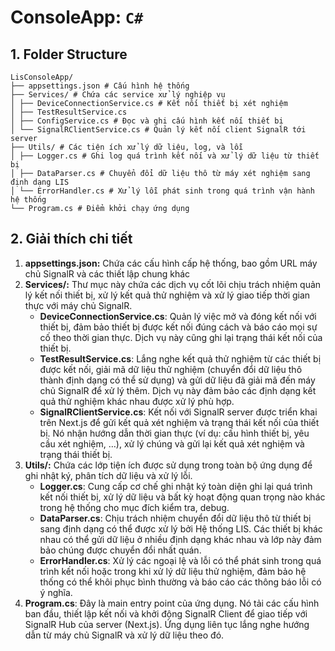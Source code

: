 # ConsoleApp: `C#`

## 1. Folder Structure

```
LisConsoleApp/
├── appsettings.json # Cấu hình hệ thống
├── Services/ # Chứa các service xử lý nghiệp vụ
│ ├── DeviceConnectionService.cs # Kết nối thiết bị xét nghiệm
│ ├── TestResultService.cs
│ ├── ConfigService.cs # Đọc và ghi cấu hình kết nối thiết bị
│ └── SignalRClientService.cs # Quản lý kết nối client SignalR tới server
├── Utils/ # Các tiện ích xử lý dữ liệu, log, và lỗi
│ ├── Logger.cs # Ghi log quá trình kết nối và xử lý dữ liệu từ thiết bị
│ ├── DataParser.cs # Chuyển đổi dữ liệu thô từ máy xét nghiệm sang định dạng LIS
│ └── ErrorHandler.cs # Xử lý lỗi phát sinh trong quá trình vận hành hệ thống
└── Program.cs # Điểm khởi chạy ứng dụng
```

## 2. Giải thích chi tiết

1. **appsettings.json:** Chứa các cấu hình cấp hệ thống, bao gồm URL máy chủ SignalR và các thiết lập chung khác
2. **Services/:** Thư mục này chứa các dịch vụ cốt lõi chịu trách nhiệm quản lý kết nối thiết bị, xử lý kết quả thử nghiệm và xử lý giao tiếp thời gian thực với máy chủ SignalR.
   - **DeviceConnectionService.cs**: Quản lý việc mở và đóng kết nối với thiết bị, đảm bảo thiết bị được kết nối đúng cách và báo cáo mọi sự cố theo thời gian thực. Dịch vụ này cũng ghi lại trạng thái kết nối của thiết bị.
   - **TestResultService.cs**: Lắng nghe kết quả thử nghiệm từ các thiết bị được kết nối, giải mã dữ liệu thử nghiệm (chuyển đổi dữ liệu thô thành định dạng có thể sử dụng) và gửi dữ liệu đã giải mã đến máy chủ SignalR để xử lý thêm. Dịch vụ này đảm bảo các định dạng kết quả thử nghiệm khác nhau được xử lý phù hợp.
   - **SignalRClientService.cs**: Kết nối với SignalR server được triển khai trên Next.js để gửi kết quả xét nghiệm và trạng thái kết nối của thiết bị. Nó nhận hướng dẫn thời gian thực (ví dụ: cấu hình thiết bị, yêu cầu xét nghiệm, …), xử lý chúng và gửi lại kết quả xét nghiệm và trạng thái thiết bị.
3. **Utils/:** Chứa các lớp tiện ích được sử dụng trong toàn bộ ứng dụng để ghi nhật ký, phân tích dữ liệu và xử lý lỗi.
   - **Logger.cs**: Cung cấp cơ chế ghi nhật ký toàn diện ghi lại quá trình kết nối thiết bị, xử lý dữ liệu và bất kỳ hoạt động quan trọng nào khác trong hệ thống cho mục đích kiểm tra, debug.
   - **DataParser.cs**: Chịu trách nhiệm chuyển đổi dữ liệu thô từ thiết bị sang định dạng có thể được xử lý bởi Hệ thống LIS. Các thiết bị khác nhau có thể gửi dữ liệu ở nhiều định dạng khác nhau và lớp này đảm bảo chúng được chuyển đổi nhất quán.
   - **ErrorHandler.cs**: Xử lý các ngoại lệ và lỗi có thể phát sinh trong quá trình kết nối hoặc trong khi xử lý dữ liệu thử nghiệm, đảm bảo hệ thống có thể khôi phục bình thường và báo cáo các thông báo lỗi có ý nghĩa.
4. **Program.cs**: Đây là main entry point của ứng dụng. Nó tải các cấu hình ban đầu, thiết lập kết nối và khởi động SignalR Client để giao tiếp với SignalR Hub của server (Next.js). Ứng dụng liên tục lắng nghe hướng dẫn từ máy chủ SignalR và xử lý dữ liệu theo đó.
